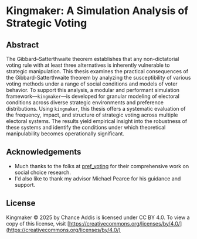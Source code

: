 # Kingmaker: A Simulation Analysis of Strategic Voting

## Abstract

The Gibbard–Satterthwaite theorem establishes that any non-dictatorial voting rule with at least three alternatives is inherently vulnerable to strategic manipulation. This thesis examines the practical consequences of the Gibbard-Satterthwaite theorem by analyzing the susceptibility of various voting methods under a range of social conditions and models of voter behavior. To support this analysis, a modular and performant simulation framework—`kingmaker`—is developed for granular modeling of electoral conditions across diverse strategic environments and preference distributions. Using `kingmaker`, this thesis offers a systematic evaluation of the frequency, impact, and structure of strategic voting across multiple electoral systems. The results yield empirical insight into the robustness of these systems and identify the conditions under which theoretical manipulability becomes operationally significant.

## Acknowledgements

- Much thanks to the folks at [pref_voting](https://github.com/voting-tools/pref_voting) for their comprehensive work on social choice research.
- I'd also like to thank my advisor Michael Pearce for his guidance and support.

## License

Kingmaker © 2025 by Chance Addis is licensed under CC BY 4.0. To view a copy of this license, visit [https://creativecommons.org/licenses/by/4.0/](https://creativecommons.org/licenses/by/4.0/)
